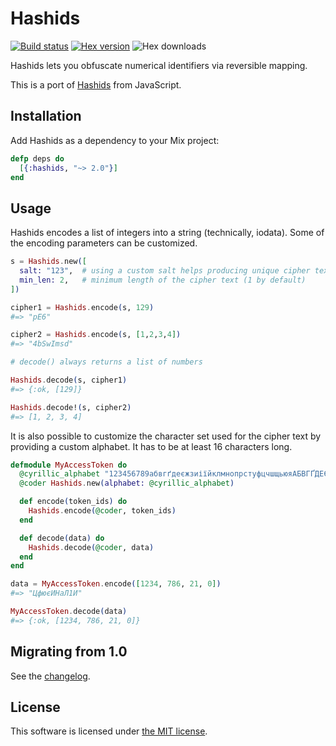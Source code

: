 Hashids
=======

[![Build status](https://travis-ci.org/alco/hashids-elixir.svg "Build status")](https://travis-ci.org/alco/hashids-elixir)
[![Hex version](https://img.shields.io/hexpm/v/hashids.svg "Hex version")](https://hex.pm/packages/hashids)
![Hex downloads](https://img.shields.io/hexpm/dt/hashids.svg "Hex downloads")

Hashids lets you obfuscate numerical identifiers via reversible mapping.

This is a port of [Hashids][1] from JavaScript.

  [1]: http://www.hashids.org/


## Installation

Add Hashids as a dependency to your Mix project:

```elixir
defp deps do
  [{:hashids, "~> 2.0"}]
end
```

## Usage

Hashids encodes a list of integers into a string (technically, iodata). Some of the encoding
parameters can be customized.

```elixir
s = Hashids.new([
  salt: "123",  # using a custom salt helps producing unique cipher text
  min_len: 2,   # minimum length of the cipher text (1 by default)
])

cipher1 = Hashids.encode(s, 129)
#=> "pE6"

cipher2 = Hashids.encode(s, [1,2,3,4])
#=> "4bSwImsd"

# decode() always returns a list of numbers

Hashids.decode(s, cipher1)
#=> {:ok, [129]}

Hashids.decode!(s, cipher2)
#=> [1, 2, 3, 4]
```

It is also possible to customize the character set used for the cipher text by
providing a custom alphabet. It has to be at least 16 characters long.

```elixir
defmodule MyAccessToken do
  @cyrillic_alphabet "123456789абвгґдеєжзиіїйклмнопрстуфцчшщьюяАБВГҐДЕЄЖЗИІЇЙКЛМНОПРСТУФЦЧШЩЬЮЯ"
  @coder Hashids.new(alphabet: @cyrillic_alphabet)

  def encode(token_ids) do
    Hashids.encode(@coder, token_ids)
  end

  def decode(data) do
    Hashids.decode(@coder, data)
  end
end

data = MyAccessToken.encode([1234, 786, 21, 0])
#=> "ЦфюєИНаЛ1И"

MyAccessToken.decode(data)
#=> {:ok, [1234, 786, 21, 0]}
```

## Migrating from 1.0

See the [changelog](CHANGELOG.md).

## License

This software is licensed under [the MIT license](LICENSE).
